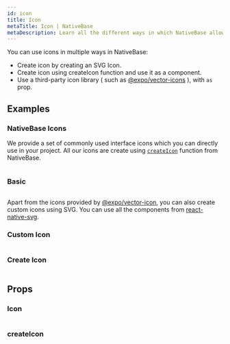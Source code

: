 ```yaml
---
id: icon
title: Icon
metaTitle: Icon | NativeBase
metaDescription: Learn all the different ways in which NativeBase allows you to use icons. Get to know more about creating custom icons and more icon functions in this document.
---
```


You can use icons in multiple ways in NativeBase:

- Create icon by creating an SVG Icon.
- Create icon using createIcon function and use it as a component.
- Use a third-party icon library ( such as [@expo/vector-icons](https://github.com/expo/vector-icons) ), with `as` prop.

## Examples

### NativeBase Icons

We provide a set of commonly used interface icons which you can directly use in your project. All our icons are create using [`createIcon`](icon#createicon) function from NativeBase.

```ComponentSnackPlayer path=primitives,Icon,AllIcons.tsx

```

### Basic

```ComponentSnackPlayer path=primitives,Icon,Basic.tsx

```

Apart from the icons provided by [@expo/vector-icon](https://github.com/expo/vector-icons), you can also create custom icons using SVG. You can use all the components from [react-native-svg](https://github.com/software-mansion/react-native-svg).

### Custom Icon

```ComponentSnackPlayer path=primitives,Icon,CustomIcon.tsx

```

### Create Icon

```ComponentSnackPlayer path=primitives,Icon,CreateIcon.tsx

```

## Props

### Icon

```ComponentPropTable path=primitives,Icon,Icon.tsx  showStylingProps=true

```

### createIcon

```ComponentPropTable path=primitives,Icon,createIcon.tsx

```
